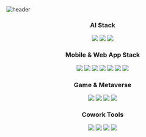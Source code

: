 ![header](https://capsule-render.vercel.app/api?type=wave&color=auto&height=300&section=header&text=Noah%20iroom&fontSize=90)

<h3 align="center">AI Stack</h3>
<div align="center">
<a href="https://www.python.org/" target="_blank"><img src="https://img.shields.io/badge/Python-3776AB?style=flat-square&logo=Python&logoColor=white"/></a>
<a href="https://www.tensorflow.org/" target="_blank"><img src="https://img.shields.io/badge/TensorFlow-FF6F00?style=flat-square&logo=TensorFlow&logoColor=white"/></a>
<a href="https://pytorch.org/" target="_blank"><img src="https://img.shields.io/badge/PyTorch-EE4C2C?style=flat-square&logo=PyTorch&logoColor=white"/></a>
</div>


<h3 align="center">Mobile & Web App Stack</h3>
<div align="center">
<a href="" target="_blank"><img src="https://img.shields.io/badge/JavaScript-F7DF1E?style=flat-square&logo=JavaScript&logoColor=white"/></a>
<a href="https://flutter.dev/" target="_blank"><img src="https://img.shields.io/badge/Flutter-02569B?style=flat-square&logo=Flutter&logoColor=white"/></a>
<a href="https://reactjs.org/" target="_blank"><img src="https://img.shields.io/badge/React-61DAFB?style=flat-square&logo=React&logoColor=white"/></a>
<a href="https://nodejs.org/en/" target="_blank"><img src="https://img.shields.io/badge/Node.js-339933?style=flat-square&logo=Node.js&logoColor=white"/></a>
<a href="https://www.mongodb.com/" target="_blank"><img src="https://img.shields.io/badge/MongoDB-47A248?style=flat-square&logo=MongoDB&logoColor=white"/></a>
  <a href="https://www.mysql.com/" target="_blank"><img src="https://img.shields.io/badge/MySQL-4479A1?style=flat-square&logo=MySQL&logoColor=white"/></a>
<a href="https://aws.amazon.com/" target="_blank"><img src="https://img.shields.io/badge/Amazon AWS-232F3E?style=flat-square&logo=Amazon AWS&logoColor=white"/></a>
</div>

<h3 align="center">Game & Metaverse</h3>
<div align="center">
<a href="" target="_blank"><img src="https://img.shields.io/badge/C-A8B9CC?style=flat-square&logo=C&logoColor=white"/></a>
<a href="" target="_blank"><img src="https://img.shields.io/badge/C%2B%2B-00599C?style=flat-square&logo=C%2B%2B&logoColor=white"/></a>
<a href="" target="_blank"><img src="https://img.shields.io/badge/C Sharp-239120?style=flat-square&logo=C#&logoColor=white"/></a>
<a href="https://unity.com/" target="_blank"><img src="https://img.shields.io/badge/Unity-FFFFFF?style=flat-square&logo=Unity&logoColor=black"/></a>
</div>


<h3 align="center">Cowork Tools</h3>
<div align="center">
<a href="https://github.com/" target="_blank"><img src="https://img.shields.io/badge/GitHub-181717?style=flat-square&logo=GitHub&logoColor=white"/></a>
<a href="https://www.notion.so" target="_blank"><img src="https://img.shields.io/badge/Notion-000000?style=flat-square&logo=Notion&logoColor=white"/></a>
<a href="https://slack.com/intl/ko-kr/" target="_blank"><img src="https://img.shields.io/badge/Slack-4A154B?style=flat-square&logo=Slack&logoColor=white"/></a>
<a href="https://www.figma.com/" target="_blank"><img src="https://img.shields.io/badge/Figma-F24E1E?style=flat-square&logo=Figma&logoColor=white"/></a>
</div>




<!--
**noahiroom/noahiroom** is a ✨ _special_ ✨ repository because its `README.md` (this file) appears on your GitHub profile.

Here are some ideas to get you started:

- 🔭 I’m currently working on ...
- 🌱 I’m currently learning ...
- 👯 I’m looking to collaborate on ...
- 🤔 I’m looking for help with ...
- 💬 Ask me about ...
- 📫 How to reach me: ...
- 😄 Pronouns: ...
- ⚡ Fun fact: ...
-->
